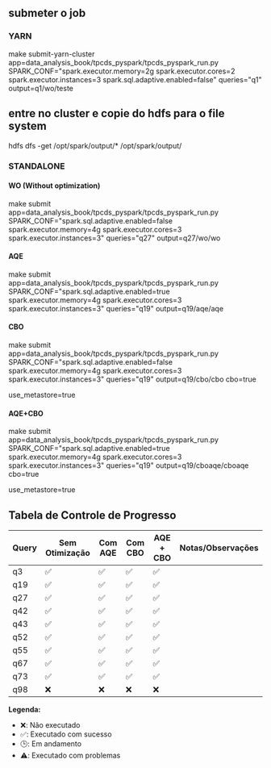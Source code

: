 
## submeter o job

### YARN
make submit-yarn-cluster app=data_analysis_book/tpcds_pyspark/tpcds_pyspark_run.py SPARK_CONF="spark.executor.memory=2g spark.executor.cores=2 spark.executor.instances=3 spark.sql.adaptive.enabled=false" queries="q1" output=q1/wo/teste
## entre no cluster e copie do hdfs para o file system
hdfs dfs -get /opt/spark/output/* /opt/spark/output/

### STANDALONE
#### WO (Without optimization)
make submit app=data_analysis_book/tpcds_pyspark/tpcds_pyspark_run.py SPARK_CONF="spark.sql.adaptive.enabled=false spark.executor.memory=4g spark.executor.cores=3 spark.executor.instances=3" queries="q27" output=q27/wo/wo
#### AQE
make submit app=data_analysis_book/tpcds_pyspark/tpcds_pyspark_run.py SPARK_CONF="spark.sql.adaptive.enabled=true spark.executor.memory=4g spark.executor.cores=3 spark.executor.instances=3" queries="q19" output=q19/aqe/aqe
#### CBO
make submit app=data_analysis_book/tpcds_pyspark/tpcds_pyspark_run.py SPARK_CONF="spark.sql.adaptive.enabled=false spark.executor.memory=4g spark.executor.cores=3 spark.executor.instances=3" queries="q19" output=q19/cbo/cbo cbo=true 

use_metastore=true
#### AQE+CBO
make submit app=data_analysis_book/tpcds_pyspark/tpcds_pyspark_run.py SPARK_CONF="spark.sql.adaptive.enabled=true spark.executor.memory=4g spark.executor.cores=3 spark.executor.instances=3" queries="q19" output=q19/cboaqe/cboaqe cbo=true 

use_metastore=true

## Tabela de Controle de Progresso

| Query | Sem Otimização | Com AQE | Com CBO | AQE + CBO | Notas/Observações |
|-------|----------------|---------|---------|----------|-------------------|
| q3    | ✅             | ✅      | ✅      | ✅       |                   |
| q19   | ✅             | ✅      | ✅      | ✅       |                   |
| q27   | ✅             | ✅      | ✅      | ✅       |                   |
| q42   | ✅             | ✅      | ✅      | ✅       |                   |
| q43   | ✅             | ✅      | ✅      | ✅       |                   |
| q52   | ✅             | ✅      | ✅      | ✅       |                   |
| q55   | ✅             | ✅      | ✅      | ✅       |                   |
| q67   | ✅             | ✅      | ✅      | ✅       |                   |
| q73   | ✅             | ✅      | ✅      | ✅       |                   |
| q98   | ❌             | ❌      | ❌      | ❌       |                   |

**Legenda:**
- ❌: Não executado
- ✅: Executado com sucesso
- 🕒: Em andamento
- ⚠️: Executado com problemas
